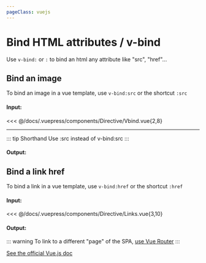 ```yaml
---
pageClass: vuejs
---
```


# Bind HTML attributes / v-bind

Use `v-bind:` or `:` to bind an html any attribute like "src", "href"...

## Bind an image

To bind an image in a vue template, use `v-bind:src` or the shortcut `:src`

#### Input:

<<< @/docs/.vuepress/components/Directive/Vbind.vue{2,8}

---

::: tip Shorthand
Use :src instead of v-bind:src
:::

#### Output:

<Directive-Vbind />

## Bind a link href

To bind a link in a vue template, use `v-bind:href` or the shortcut `:href`

#### Input:

<<< @/docs/.vuepress/components/Directive/Links.vue{3,10}

#### Output:

<Directive-Links />

::: warning
To link to a different "page" of the SPA, <ins>[use Vue Router](/vuejs-router)</ins>
:::

[See the official Vue.js doc](https://vuejs.org/v2/guide/syntax.html#Arguments)
